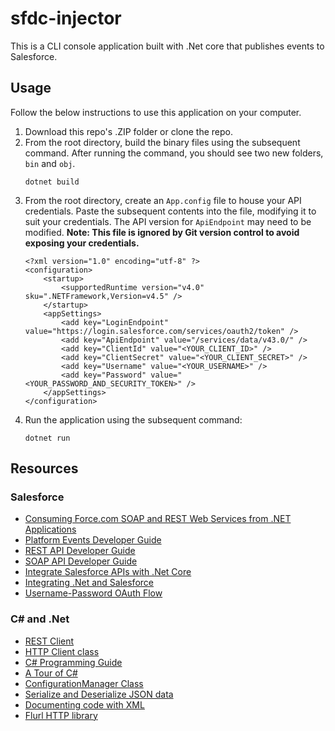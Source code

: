 # sfdc-injector

This is a CLI console application built with .Net core that publishes events to Salesforce.

## Usage

Follow the below instructions to use this application on your computer.

1. Download this repo's .ZIP folder or clone the repo.
2. From the root directory, build the binary files using the subsequent command.  After running the command, you should see two new folders, `bin` and `obj`.
    ```
    dotnet build
    ```
3. From the root directory, create an `App.config` file to house your API credentials.  Paste the subsequent contents into the file, modifying it to suit your credentials.  The API version for `ApiEndpoint` may need to be modified.  **Note: This file is ignored by Git version control to avoid exposing your credentials.**
    ```
    <?xml version="1.0" encoding="utf-8" ?>  
    <configuration>  
        <startup>   
            <supportedRuntime version="v4.0" sku=".NETFramework,Version=v4.5" />  
        </startup>  
        <appSettings>
            <add key="LoginEndpoint" value="https://login.salesforce.com/services/oauth2/token" />
            <add key="ApiEndpoint" value="/services/data/v43.0/" />
            <add key="ClientId" value="<YOUR_CLIENT_ID>" />  
            <add key="ClientSecret" value="<YOUR_CLIENT_SECRET>" />  
            <add key="Username" value="<YOUR_USERNAME>" />
            <add key="Password" value="<YOUR_PASSWORD_AND_SECURITY_TOKEN>" />
        </appSettings>  
    </configuration>
    ```
4. Run the application using the subsequent command:
    ```
    dotnet run
    ```

## Resources

### Salesforce
- [Consuming Force.com SOAP and REST Web Services from .NET Applications](https://developer.salesforce.com/page/Consuming_Force.com_SOAP_and_REST_Web_Services_from_.NET_Applications)
- [Platform Events Developer Guide](https://developer.salesforce.com/docs/atlas.en-us.platform_events.meta/platform_events/platform_events_intro.htm)
- [REST API Developer Guide](https://developer.salesforce.com/docs/atlas.en-us.api_rest.meta/api_rest/intro_what_is_rest_api.htm)
- [SOAP API Developer Guide](https://developer.salesforce.com/docs/atlas.en-us.218.0.api.meta/api/sforce_api_quickstart_intro.htm)
- [Integrate Salesforce APIs with .Net Core](https://www.forcetalks.com/blog/how-to-integrate-salesforce-streaming-api-with-net-core-application/)
- [Integrating .Net and Salesforce](https://blog.mkorman.uk/integrating-net-and-salesforce-part-1-rest-api/)
- [Username-Password OAuth Flow](https://developer.salesforce.com/docs/atlas.en-us.api_rest.meta/api_rest/intro_understanding_username_password_oauth_flow.htm)

### C# and .Net
- [REST Client](https://docs.microsoft.com/en-us/dotnet/csharp/tutorials/console-webapiclient)
- [HTTP Client class](https://docs.microsoft.com/en-us/dotnet/api/system.net.http.httpclient?view=netframework-4.8)
- [C# Programming Guide](https://docs.microsoft.com/en-us/dotnet/csharp/programming-guide/index)
- [A Tour of C#](https://docs.microsoft.com/en-us/dotnet/csharp/tour-of-csharp/index)
- [ConfigurationManager Class](https://docs.microsoft.com/en-us/dotnet/api/system.configuration.configurationmanager?view=netframework-4.8)
- [Serialize and Deserialize JSON data](https://docs.microsoft.com/en-us/dotnet/framework/wcf/feature-details/how-to-serialize-and-deserialize-json-data)
- [Documenting code with XML](https://docs.microsoft.com/en-us/dotnet/csharp/codedoc)
- [Flurl HTTP library](https://flurl.dev/)